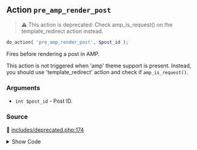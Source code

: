 ## Action `pre_amp_render_post`

> :warning: This action is deprecated: Check amp_is_request() on the template_redirect action instead.

```php
do_action( 'pre_amp_render_post', $post_id );
```

Fires before rendering a post in AMP.

This action is not triggered when &#039;amp&#039; theme support is present. Instead, you should use &#039;template_redirect&#039; action and check if `amp_is_request()`.

### Arguments

* `int $post_id` - Post ID.

### Source

:link: [includes/deprecated.php:174](/includes/deprecated.php#L174)

<details>
<summary>Show Code</summary>

```php
do_action( 'pre_amp_render_post', $post_id );
```

</details>
